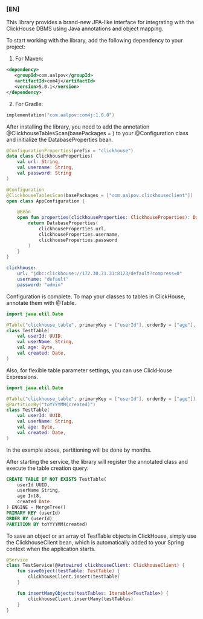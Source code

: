 ### [EN]

This library provides a brand-new JPA-like interface for integrating with the ClickHouse DBMS using Java annotations and object mapping.

To start working with the library, add the following dependency to your project:

1) For Maven:

```xml
<dependency>
   <groupId>com.aalpov</groupId>
   <artifactId>com4j</artifactId>
   <version>5.0.1</version>
</dependency>
```

2) For Gradle:

```kotlin
implementation("com.aalpov:com4j:1.0.0")
```

After installing the library, you need to add the annotation @ClickhouseTablesScan(basePackages = <your base path>) to your @Configuration class and initialize the DatabaseProperties bean.

```kotlin
@ConfigurationProperties(prefix = "clickhouse")
data class ClickhouseProperties(
    val url: String,
    val username: String,
    val password: String
)
```

```kotlin
@Configuration
@ClickhouseTablesScan(basePackages = ["com.aalpov.clickhouseclient"])
open class AppConfiguration {

    @Bean
    open fun properties(clickhouseProperties: ClickhouseProperties): DatabaseProperties {
        return DatabaseProperties(
            clickhouseProperties.url,
            clickhouseProperties.username,
            clickhouseProperties.password
        )
    }
}
```


```yaml
clickhouse:
    url: "jdbc:clickhouse://172.30.71.31:8123/default?compress=0"
    username: "default"
    password: "admin"
```


Configuration is complete. To map your classes to tables in ClickHouse, annotate them with @Table.

```kotlin
import java.util.Date

@Table("clickhouse_table", primaryKey = ["userId"], orderBy = ["age"], partitionBy = ["created"])
class TestTable(
    val userId: UUID,
    val userName: String,
    val age: Byte,
    val created: Date,
)
```


Also, for flexible table parameter settings, you can use ClickHouse Expressions.

```kotlin
import java.util.Date

@Table("clickhouse_table", primaryKey = ["userId"], orderBy = ["age"])
@PartitionBy("toYYYYMM(created)")
class TestTable(
    val userId: UUID,
    val userName: String,
    val age: Byte,
    val created: Date,
)
```


In the example above, partitioning will be done by months.

After starting the service, the library will register the annotated class and execute the table creation query:

```sql
CREATE TABLE IF NOT EXISTS TestTable(
    userId UUID,
    userName String,
    age Int8,
    created Date
) ENGINE = MergeTree()
PRIMARY KEY (userId)
ORDER BY (userId)
PARTITION BY toYYYYMM(created)

```

To save an object or an array of TestTable objects in ClickHouse, simply use the ClickhouseClient bean, which is automatically added to your Spring context when the application starts.

```kotlin
@Service
class TestService(@Autowired clickhouseClient: ClickhouseClient) {
    fun saveObject(testTable: TestTable) {
        clickhouseClient.insert(testTable)
    }

    fun insertManyObjects(testTables: Iterable<TestTable>) {
        clickhouseClient.insertMany(testTables)
    }
}
```
